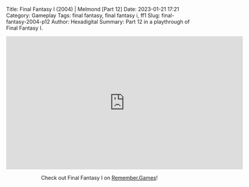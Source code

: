Title: Final Fantasy I (2004) | Melmond [Part 12]
Date: 2023-01-21 17:21
Category: Gameplay
Tags: final fantasy,  final fantasy i,  ff1
Slug: final-fantasy-2004-p12
Author: Hexadigital
Summary: Part 12 in a playthrough of Final Fantasy I.

<center><iframe src="https://www.youtube.com/embed/uef0SFfMCGw?feature=oembed" allow="accelerometer; autoplay; encrypted-media; gyroscope; picture-in-picture" width="640" height="360" frameborder="0"></iframe>

Check out Final Fantasy I on [Remember.Games](https://remember.games/game/6866/final-fantasy-i-ii-dawn-of-souls/)!</center>